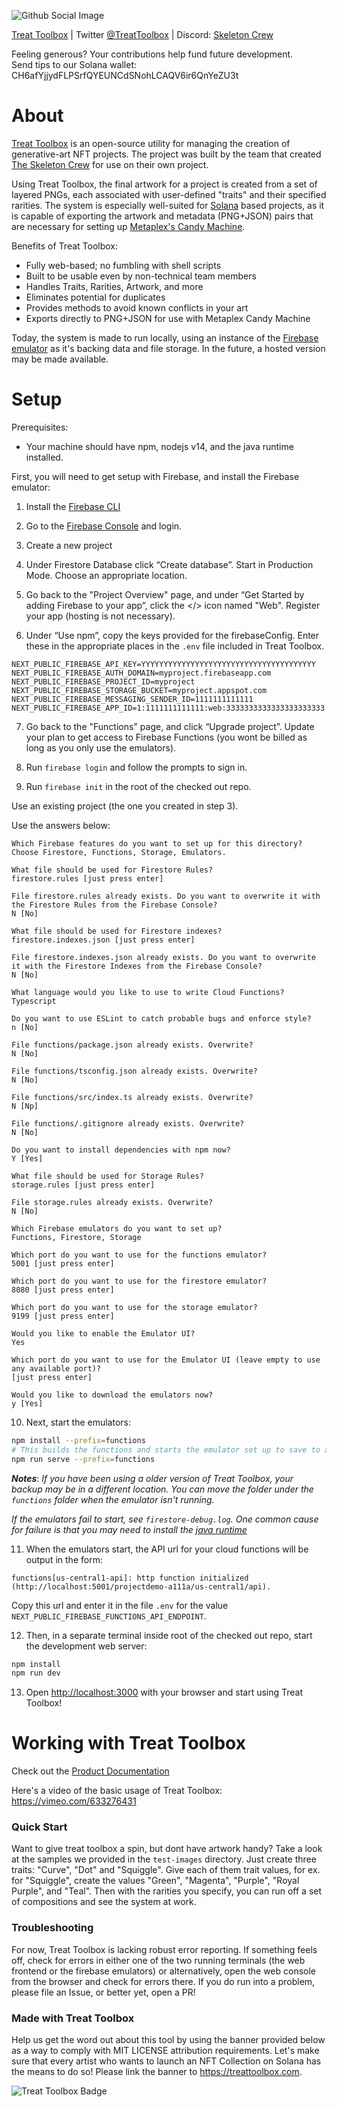 ![Github Social Image](https://user-images.githubusercontent.com/89373652/137255583-80d58aae-cc14-413e-bf80-2b619673fde2.png)

[Treat Toolbox](https://treattoolbox.com) | Twitter [@TreatToolbox](https://twitter.com/TreatToolbox) | Discord: [Skeleton Crew](https://discord.gg/skeletoncrewrip)

Feeling generous? Your contributions help fund future development.  
Send tips to our Solana wallet: CH6afYjjydFLPSrfQYEUNCdSNohLCAQV6ir6QnYeZU3t

# About

[Treat Toolbox](https://treattoolbox.com) is an open-source utility for managing the creation of generative-art NFT projects. The project was built by the team that created [The Skeleton Crew](https://skeletoncrew.rip) for use on their own project.

Using Treat Toolbox, the final artwork for a project is created from a set of layered PNGs, each associated with user-defined "traits" and their specified rarities. The system is especially well-suited for [Solana](https://solana.com) based projects, as it is capable of exporting the artwork and metadata (PNG+JSON) pairs that are necessary for setting up [Metaplex's Candy Machine](https://github.com/metaplex-foundation/metaplex).

Benefits of Treat Toolbox:

- Fully web-based; no fumbling with shell scripts
- Built to be usable even by non-technical team members
- Handles Traits, Rarities, Artwork, and more
- Eliminates potential for duplicates
- Provides methods to avoid known conflicts in your art
- Exports directly to PNG+JSON for use with Metaplex Candy Machine

Today, the system is made to run locally, using an instance of the [Firebase emulator](https://firebase.google.com/docs/emulator-suite) as it's backing data and file storage. In the future, a hosted version may be made available.

# Setup

Prerequisites:

- Your machine should have npm, nodejs v14, and the java runtime installed.

First, you will need to get setup with Firebase, and install the Firebase emulator:

1. Install the [Firebase CLI](https://firebase.google.com/docs/cli)

2. Go to the [Firebase Console](https://console.firebase.google.com) and login.

3. Create a new project

4. Under Firestore Database click “Create database”. Start in Production Mode. Choose an appropriate location.

5. Go back to the "Project Overview" page, and under “Get Started by adding Firebase to your app”, click the </> icon named "Web". Register your app (hosting is not necessary).

6. Under “Use npm”, copy the keys provided for the firebaseConfig. Enter these in the appropriate places in the `.env` file included in Treat Toolbox.

```
NEXT_PUBLIC_FIREBASE_API_KEY=YYYYYYYYYYYYYYYYYYYYYYYYYYYYYYYYYYYYYYY
NEXT_PUBLIC_FIREBASE_AUTH_DOMAIN=myproject.firebaseapp.com
NEXT_PUBLIC_FIREBASE_PROJECT_ID=myproject
NEXT_PUBLIC_FIREBASE_STORAGE_BUCKET=myproject.appspot.com
NEXT_PUBLIC_FIREBASE_MESSAGING_SENDER_ID=1111111111111
NEXT_PUBLIC_FIREBASE_APP_ID=1:1111111111111:web:3333333333333333333333
```

7. Go back to the "Functions" page, and click “Upgrade project”. Update your plan to get access to Firebase Functions (you wont be billed as long as you only use the emulators).

8. Run `firebase login` and follow the prompts to sign in.

9. Run `firebase init` in the root of the checked out repo. 

Use an existing project (the one you created in step 3).

Use the answers below:
```
Which Firebase features do you want to set up for this directory? 
Choose Firestore, Functions, Storage, Emulators.

What file should be used for Firestore Rules? 
firestore.rules [just press enter]

File firestore.rules already exists. Do you want to overwrite it with the Firestore Rules from the Firebase Console?
N [No]

What file should be used for Firestore indexes? 
firestore.indexes.json [just press enter]

File firestore.indexes.json already exists. Do you want to overwrite it with the Firestore Indexes from the Firebase Console?
N [No]

What language would you like to use to write Cloud Functions? 
Typescript

Do you want to use ESLint to catch probable bugs and enforce style? 
n [No]

File functions/package.json already exists. Overwrite? 
N [No]

File functions/tsconfig.json already exists. Overwrite? 
N [No]

File functions/src/index.ts already exists. Overwrite? 
N [Np]

File functions/.gitignore already exists. Overwrite? 
N [No]

Do you want to install dependencies with npm now? 
Y [Yes]

What file should be used for Storage Rules? 
storage.rules [just press enter]

File storage.rules already exists. Overwrite? 
N [No]

Which Firebase emulators do you want to set up? 
Functions, Firestore, Storage

Which port do you want to use for the functions emulator? 
5001 [just press enter]

Which port do you want to use for the firestore emulator? 
8080 [just press enter]

Which port do you want to use for the storage emulator? 
9199 [just press enter]

Would you like to enable the Emulator UI? 
Yes

Which port do you want to use for the Emulator UI (leave empty to use any available port)? 
[just press enter]

Would you like to download the emulators now? 
y [Yes]
```

10. Next, start the emulators:

```bash
npm install --prefix=functions
# This builds the functions and starts the emulator set up to save to a folder called "backup" under the "functions" folder.
npm run serve --prefix=functions
```

**_Notes_**: _If you have been using a older version of Treat Toolbox, your backup may be in a different location. You can move the folder under the `functions` folder when the emulator isn't running._

_If the emulators fail to start, see `firestore-debug.log`. One common cause for failure is that you may need to install the [java runtime](http://www.java.com.)_

11. When the emulators start, the API url for your cloud functions will be output in the form:

`functions[us-central1-api]: http function initialized (http://localhost:5001/projectdemo-a111a/us-central1/api).`

Copy this url and enter it in the file `.env` for the value `NEXT_PUBLIC_FIREBASE_FUNCTIONS_API_ENDPOINT`.

12. Then, in a separate terminal inside root of the checked out repo, start the development web server:

```bash
npm install
npm run dev
```

13. Open [http://localhost:3000](http://localhost:3000) with your browser and start using Treat Toolbox!

# Working with Treat Toolbox

Check out the [Product Documentation](https://docs.treattoolbox.com/)

Here's a video of the basic usage of Treat Toolbox: https://vimeo.com/633276431  

### Quick Start

Want to give treat toolbox a spin, but dont have artwork handy? Take a look at the samples we provided in the `test-images` directory. Just create three traits: "Curve", "Dot" and "Squiggle". Give each of them trait values, for ex. for "Squiggle", create the values "Green", "Magenta", "Purple", "Royal Purple", and "Teal". Then with the rarities you specify, you can run off a set of compositions and see the system at work.

### Troubleshooting

For now, Treat Toolbox is lacking robust error reporting. If something feels off, check for errors in either one of the two running terminals (the web frontend or the firebase emulators) or alternatively, open the web console from the browser and check for errors there. If you do run into a problem, please file an Issue, or better yet, open a PR!

### Made with Treat Toolbox

Help us get the word out about this tool by using the banner provided below as a way to comply with MIT LICENSE attribution requirements. Let's make sure that every artist who wants to launch an NFT Collection on Solana has the means to do so! Please link the banner to https://treattoolbox.com.

![Treat Toolbox Badge](https://user-images.githubusercontent.com/89115113/137352273-c4972230-8239-45b7-bfe1-be1767fd1115.png)
